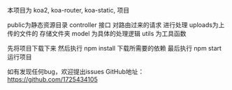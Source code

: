 本项目为 koa2, koa-router, koa-static, 项目

public为静态资源目录
controller 接口  对路由过来的请求 进行处理
uploads为上传的文件的 存储文件夹
model 为具体的处理逻辑
utils 为工具函数


先将项目下载下来
然后执行 npm install  下载所需要的依赖
最后执行 npm start 运行项目

如有发现任何bug，欢迎提出issues
GitHub地址： https://github.com/1725434105
